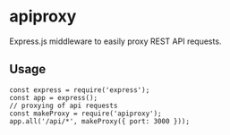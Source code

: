 # apiproxy
Express.js middleware to easily proxy REST API requests.

## Usage

```
const express = require('express');
const app = express();
// proxying of api requests
const makeProxy = require('apiproxy');
app.all('/api/*', makeProxy({ port: 3000 }));
```
